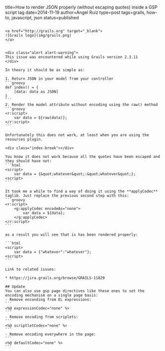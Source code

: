 title=How to render JSON properly (without escaping quotes) inside a GSP script tag
date=2014-11-19
author=Angel Ruiz
type=post
tags=grails, how-to, javascript, json
status=published
~~~~~~

<a href="http://grails.org" target="_blank"> 
![Grails logo](img/grails.png)
</a>


<div class="alert alert-warning">
This issue was encountered while using Grails version 2.3.11
</div>

In theory it should be as simple as:

1. Return JSON in your model from your controller
```groovy
def index() = {
	[data: data as JSON]
}
```
2. Render the model attribute without encoding using the raw() method
```groovy
<r:script>
	var data = ${raw(data)};
</r:script>
```

Unfortunately this does not work, at least when you are using the resources plugin. 

<div class="index-break"></div>

You know it does not work because all the quotes have been escaped and they should have not:
```html
<script>
	var data = {&quot;whatever&quot;:&quot;whatever&quot;};
<script>
```

It took me a while to find a way of doing it using the **applyCodec** taglib. Just replace the previous second step with this:
```groovy
<r:script>
	<g:applyCodec encodeAs="none">
		var data = ${data};
    </g:applyCodec>
</r:script>
```

as a result you will see that is has been rendered properly:

```html
<script>
	var data = {"whatever":"whatever"};
<script>
```

Link to related issues:

* https://jira.grails.org/browse/GRAILS-11829

## Update
You can also use gsp page directives like these ones to set the encoding mechanism on a single page basis:
- Remove enconding from EL expressions:
```
<%@ expressionCodec="none" %>
```
- Remove encoding from scriplets:
```
<%@ scriptletCodec="none" %>
```
- Remove encoding everywhere in the page:
```
<%@ defaultCodec="none" %>
```
